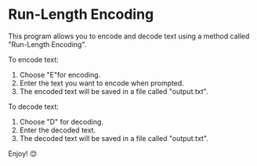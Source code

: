 # Run-Length Encoding
This program allows you to encode and decode text using a method called "Run-Length Encoding".

To encode text:
1. Choose "E"for encoding.
2. Enter the text you want to encode when prompted.
3. The encoded text will be saved in a file called "output.txt".

To decode text:
1. Choose "D" for decoding.
2. Enter the decoded text.
3. The decoded text will be saved in a file called "output.txt".

Enjoy! 😊 
